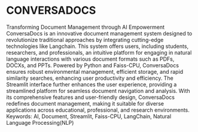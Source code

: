 # CONVERSADOCS
Transforming Document Management through AI Empowerment
ConversaDocs is an innovative document management system designed to revolutionize traditional approaches by integrating cutting-edge technologies like Langchain. This system offers users, including students, researchers, and professionals, an intuitive platform for engaging in natural language interactions with various document formats such as PDFs, DOCXs, and PPTs. Powered by Python and Faiss-CPU, ConversaDocs ensures robust environmental management, efficient storage, and rapid similarity searches, enhancing user productivity and efficiency. The Streamlit interface further enhances the user experience, providing a streamlined platform for seamless document navigation and analysis. With its comprehensive features and user-friendly design, ConversaDocs redefines document management, making it suitable for diverse applications across educational, professional, and research environments.
Keywords: AI, Document, Streamlit, Faiss-CPU, LangChain, Natural Language Processing(NLP) 
